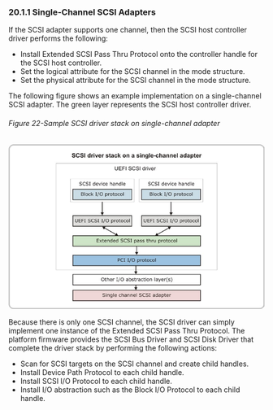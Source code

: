 <!--- @file
  20.1.1 Single-Channel SCSI Adapters

  Copyright (c) 2012-2018, Intel Corporation. All rights reserved.<BR>

  Redistribution and use in source (original document form) and 'compiled'
  forms (converted to PDF, epub, HTML and other formats) with or without
  modification, are permitted provided that the following conditions are met:

  1) Redistributions of source code (original document form) must retain the
     above copyright notice, this list of conditions and the following
     disclaimer as the first lines of this file unmodified.

  2) Redistributions in compiled form (transformed to other DTDs, converted to
     PDF, epub, HTML and other formats) must reproduce the above copyright
     notice, this list of conditions and the following disclaimer in the
     documentation and/or other materials provided with the distribution.

  THIS DOCUMENTATION IS PROVIDED BY TIANOCORE PROJECT "AS IS" AND ANY EXPRESS OR
  IMPLIED WARRANTIES, INCLUDING, BUT NOT LIMITED TO, THE IMPLIED WARRANTIES OF
  MERCHANTABILITY AND FITNESS FOR A PARTICULAR PURPOSE ARE DISCLAIMED. IN NO
  EVENT SHALL TIANOCORE PROJECT  BE LIABLE FOR ANY DIRECT, INDIRECT, INCIDENTAL,
  SPECIAL, EXEMPLARY, OR CONSEQUENTIAL DAMAGES (INCLUDING, BUT NOT LIMITED TO,
  PROCUREMENT OF SUBSTITUTE GOODS OR SERVICES; LOSS OF USE, DATA, OR PROFITS;
  OR BUSINESS INTERRUPTION) HOWEVER CAUSED AND ON ANY THEORY OF LIABILITY,
  WHETHER IN CONTRACT, STRICT LIABILITY, OR TORT (INCLUDING NEGLIGENCE OR
  OTHERWISE) ARISING IN ANY WAY OUT OF THE USE OF THIS DOCUMENTATION, EVEN IF
  ADVISED OF THE POSSIBILITY OF SUCH DAMAGE.

-->

### 20.1.1 Single-Channel SCSI Adapters

If the SCSI adapter supports one channel, then the SCSI host controller driver
performs the following:
* Install Extended SCSI Pass Thru Protocol onto the controller handle for the
  SCSI host controller.
* Set the logical attribute for the SCSI channel in the mode structure.
* Set the physical attribute for the SCSI channel in the mode structure.

The following figure shows an example implementation on a single-channel SCSI
adapter. The green layer represents the SCSI host controller driver.

###### Figure 22-Sample SCSI driver stack on single-channel adapter

![](../../media/image42.jpg)

Because there is only one SCSI channel, the SCSI driver can simply implement
one instance of the Extended SCSI Pass Thru Protocol. The platform firmware
provides the SCSI Bus Driver and SCSI Disk Driver that complete the driver
stack by performing the following actions:
* Scan for SCSI targets on the SCSI channel and create child handles.
* Install Device Path Protocol to each child handle.
* Install SCSI I/O Protocol to each child handle.
* Install I/O abstraction such as the Block I/O Protocol to each child handle.
